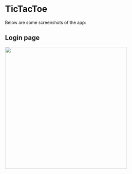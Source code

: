 # TicTacToe

Below are some screenshots of the app:

## Login page

<img src="https://github.com/Rafi260/TicTacToe/assets/85826615/d43633bf-0151-4f72-a81a-b00e9bf740bf" width="400px">

